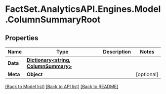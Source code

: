 # FactSet.AnalyticsAPI.Engines.Model.ColumnSummaryRoot

## Properties

Name | Type | Description | Notes
------------ | ------------- | ------------- | -------------
**Data** | [**Dictionary&lt;string, ColumnSummary&gt;**](ColumnSummary.md) |  | 
**Meta** | **Object** |  | [optional] 

[[Back to Model list]](../README.md#documentation-for-models) [[Back to API list]](../README.md#documentation-for-api-endpoints) [[Back to README]](../README.md)

